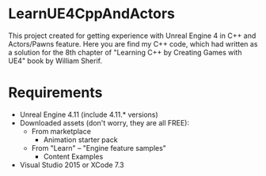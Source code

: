 # LearnUE4CppAndActors
This project created for getting experience with Unreal Engine 4 in C++ and Actors/Pawns feature. Here you are find my C++ code, which had written as a solution for the 8th chapter of "Learning C++ by Creating Games with UE4" book by William Sherif.

# Requirements
- Unreal Engine 4.11 (include 4.11.* versions)
- Downloaded assets (don't worry, they are all FREE):
  - From marketplace
    - Animation starter pack
  - From "Learn" – "Engine feature samples"
    - Content Examples
- Visual Studio 2015 or XCode 7.3
